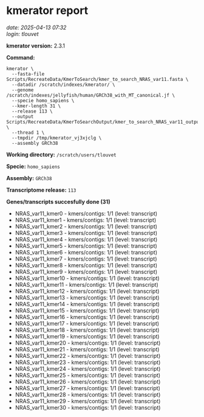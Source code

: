 # kmerator report
*date: 2025-04-13 07:32*  
*login: tlouvet*

**kmerator version:** 2.3.1

**Command:**

```
kmerator \
  --fasta-file Scripts/RecreateData/KmerToSearch/kmer_to_search_NRAS_var11.fasta \
  --datadir /scratch/indexes/kmerator/ \
  --genome /scratch/indexes/jellyfish/human/GRCh38_with_MT_canonical.jf \
  --specie homo_sapiens \
  --kmer-length 31 \
  --release 113 \
  --output Scripts/RecreateData/KmerToSearchOutput/kmer_to_search_NRAS_var11_output \
  --thread 1 \
  --tmpdir /tmp/kmerator_vj3xjclg \
  --assembly GRCh38
```

**Working directory:** `/scratch/users/tlouvet`

**Specie:** `homo_sapiens`

**Assembly:** `GRCh38`

**Transcriptome release:** `113`

**Genes/transcripts succesfully done (31)**

- NRAS_var11_kmer0 - kmers/contigs: 1/1 (level: transcript)
- NRAS_var11_kmer1 - kmers/contigs: 1/1 (level: transcript)
- NRAS_var11_kmer2 - kmers/contigs: 1/1 (level: transcript)
- NRAS_var11_kmer3 - kmers/contigs: 1/1 (level: transcript)
- NRAS_var11_kmer4 - kmers/contigs: 1/1 (level: transcript)
- NRAS_var11_kmer5 - kmers/contigs: 1/1 (level: transcript)
- NRAS_var11_kmer6 - kmers/contigs: 1/1 (level: transcript)
- NRAS_var11_kmer7 - kmers/contigs: 1/1 (level: transcript)
- NRAS_var11_kmer8 - kmers/contigs: 1/1 (level: transcript)
- NRAS_var11_kmer9 - kmers/contigs: 1/1 (level: transcript)
- NRAS_var11_kmer10 - kmers/contigs: 1/1 (level: transcript)
- NRAS_var11_kmer11 - kmers/contigs: 1/1 (level: transcript)
- NRAS_var11_kmer12 - kmers/contigs: 1/1 (level: transcript)
- NRAS_var11_kmer13 - kmers/contigs: 1/1 (level: transcript)
- NRAS_var11_kmer14 - kmers/contigs: 1/1 (level: transcript)
- NRAS_var11_kmer15 - kmers/contigs: 1/1 (level: transcript)
- NRAS_var11_kmer16 - kmers/contigs: 1/1 (level: transcript)
- NRAS_var11_kmer17 - kmers/contigs: 1/1 (level: transcript)
- NRAS_var11_kmer18 - kmers/contigs: 1/1 (level: transcript)
- NRAS_var11_kmer19 - kmers/contigs: 1/1 (level: transcript)
- NRAS_var11_kmer20 - kmers/contigs: 1/1 (level: transcript)
- NRAS_var11_kmer21 - kmers/contigs: 1/1 (level: transcript)
- NRAS_var11_kmer22 - kmers/contigs: 1/1 (level: transcript)
- NRAS_var11_kmer23 - kmers/contigs: 1/1 (level: transcript)
- NRAS_var11_kmer24 - kmers/contigs: 1/1 (level: transcript)
- NRAS_var11_kmer25 - kmers/contigs: 1/1 (level: transcript)
- NRAS_var11_kmer26 - kmers/contigs: 1/1 (level: transcript)
- NRAS_var11_kmer27 - kmers/contigs: 1/1 (level: transcript)
- NRAS_var11_kmer28 - kmers/contigs: 1/1 (level: transcript)
- NRAS_var11_kmer29 - kmers/contigs: 1/1 (level: transcript)
- NRAS_var11_kmer30 - kmers/contigs: 1/1 (level: transcript)
